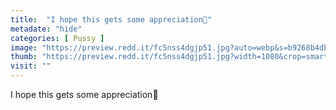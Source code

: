 ```yaml
---
title:  "I hope this gets some appreciation🥺"
metadate: "hide"
categories: [ Pussy ]
image: "https://preview.redd.it/fc5nss4dgjp51.jpg?auto=webp&s=b9268b4db23b8d1b00c612997b5d9129ed705425"
thumb: "https://preview.redd.it/fc5nss4dgjp51.jpg?width=1080&crop=smart&auto=webp&s=98a6535ca18a50734eb533fe3bfa8598e6a4eee5"
visit: ""
---
```

I hope this gets some appreciation🥺
